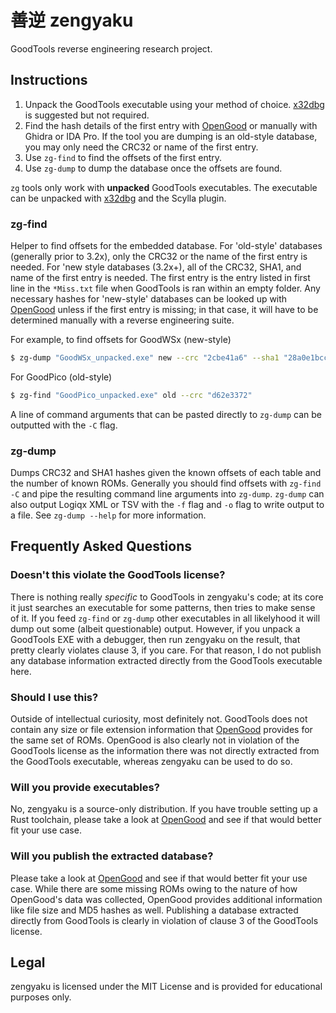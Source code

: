 # 善逆 zengyaku

GoodTools reverse engineering research project. 

## Instructions

1. Unpack the GoodTools executable using your method of choice. [x32dbg](https://x64dbg.com) is suggested but not required.
2. Find the hash details of the first entry with [OpenGood](https://github.com/SnowflakePowered/opengood) or manually with Ghidra or IDA Pro. If the tool you are dumping is an old-style database, you may only need the CRC32 or name of the first entry.
3. Use `zg-find` to find the offsets of the first entry.
4. Use `zg-dump` to dump the database once the offsets are found.

`zg` tools only work with **unpacked** GoodTools executables. The executable can be unpacked with [x32dbg](https://x64dbg.com) and the Scylla plugin.

### zg-find

Helper to find offsets for the embedded database. For 'old-style' databases (generally prior to 3.2x), only the CRC32 or the name of the first entry is needed. For 'new style databases (3.2x+), all of the CRC32, SHA1, and name of the first entry is needed.
The first entry is the entry listed in first line in the `*Miss.txt` file when GoodTools is ran within an empty folder. 
Any necessary hashes for 'new-style' databases can be looked up with [OpenGood](https://github.com/SnowflakePowered/opengood) unless if the first entry is missing; in that case, it will have to be determined manually with a reverse engineering suite.

For example, to find offsets for GoodWSx (new-style)
```bash
$ zg-dump "GoodWSx_unpacked.exe" new --crc "2cbe41a6" --sha1 "28a0e1bccc4c10a57379f87c67c6c5ecf07fb0f4" --name "#Wonderwitch Promo Beta Demo by Dox (PD)"     
```

For GoodPico (old-style)
```bash
$ zg-find "GoodPico_unpacked.exe" old --crc "d62e3372"
```

A line of command arguments that can be pasted directly to `zg-dump` can be outputted with the `-C` flag.

### zg-dump
Dumps CRC32 and SHA1 hashes given the known offsets of each table and the number of known ROMs. Generally you should find offsets with `zg-find -C` and pipe the resulting command line arguments into `zg-dump`. 
`zg-dump` can also output Logiqx XML or TSV with the `-f` flag and `-o` flag to write output to a file. See `zg-dump --help` for more information.

## Frequently Asked Questions

### Doesn't this violate the GoodTools license?
There is nothing really *specific* to GoodTools in zengyaku's code; at its core it just searches an executable for some patterns, then tries to make sense of it. If you feed `zg-find` or `zg-dump` other executables in all likelyhood it will dump out some (albeit questionable) output. However, if you unpack a GoodTools EXE with a debugger, then run zengyaku on the result, that pretty clearly violates clause 3, if you care. For that reason, I do not publish any database information extracted directly from the GoodTools executable here.

### Should I use this?
Outside of intellectual curiosity, most definitely not. GoodTools does not contain any size or file extension information that [OpenGood](https://github.com/SnowflakePowered/opengood) provides for the same set of ROMs. OpenGood is also clearly not in violation of the GoodTools license as the information there was not directly extracted from the GoodTools executable, whereas zengyaku can be used to do so.

### Will you provide executables?
No, zengyaku is a source-only distribution. If you have trouble setting up a Rust toolchain, please take a look at [OpenGood](https://github.com/SnowflakePowered/opengood) and see if that would better fit your use case.

### Will you publish the extracted database?
Please take a look at [OpenGood](https://github.com/SnowflakePowered/opengood) and see if that would better fit your use case. While there are some missing ROMs owing to the nature of how OpenGood's data was collected, OpenGood provides additional information like file size and MD5 hashes as well. Publishing a database extracted directly from GoodTools is clearly in violation of clause 3 of the GoodTools license.

## Legal
zengyaku is licensed under the MIT License and is provided for educational purposes only.
